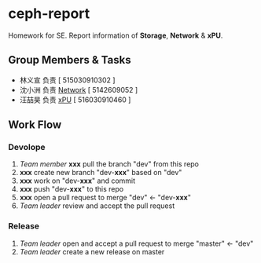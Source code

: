 # ceph-report
Homework for SE. Report information of **Storage**, **Network** & **xPU**.
## Group Members & Tasks
- 林义宣 负责 [ 515030910302 ]
- 沈小洲 负责 [Network](./network.md) [ 5142609052 ]
- 汪喆昊 负责 [xPU](./xPU.md) [ 516030910460 ]
## Work Flow
### Devolope
1. _Team member_ **xxx** pull the branch "dev" from this repo
2. **xxx** create new branch "dev-**xxx**" based on "dev"
3. **xxx** work on "dev-**xxx**" and commit
4. **xxx** push "dev-**xxx**" to this repo
5. **xxx** open a pull request to merge "dev" <- "dev-**xxx**"
6. _Team leader_ review and accept the pull request
### Release
1. _Team leader_ open and accept a pull request to merge "master" <- "dev"
2. _Team leader_ create a new release on master

